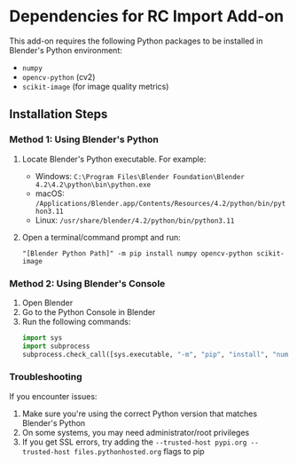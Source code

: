 # Dependencies for RC Import Add-on

This add-on requires the following Python packages to be installed in Blender's Python environment:

- `numpy`
- `opencv-python` (cv2)
- `scikit-image` (for image quality metrics)

## Installation Steps

### Method 1: Using Blender's Python

1. Locate Blender's Python executable. For example:
   - Windows: `C:\Program Files\Blender Foundation\Blender 4.2\4.2\python\bin\python.exe`
   - macOS: `/Applications/Blender.app/Contents/Resources/4.2/python/bin/python3.11`
   - Linux: `/usr/share/blender/4.2/python/bin/python3.11`

2. Open a terminal/command prompt and run:
   ```
   "[Blender Python Path]" -m pip install numpy opencv-python scikit-image
   ```

### Method 2: Using Blender's Console

1. Open Blender
2. Go to the Python Console in Blender
3. Run the following commands:
   ```python
   import sys
   import subprocess
   subprocess.check_call([sys.executable, "-m", "pip", "install", "numpy", "opencv-python", "scikit-image"])
   ```

### Troubleshooting

If you encounter issues:

1. Make sure you're using the correct Python version that matches Blender's Python
2. On some systems, you may need administrator/root privileges
3. If you get SSL errors, try adding the `--trusted-host pypi.org --trusted-host files.pythonhosted.org` flags to pip
